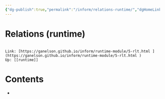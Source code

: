 ```yaml
---
{"dg-publish":true,"permalink":"/inform/relations-runtime/","dgHomeLink":true,"dgPassFrontmatter":false}
---
```


# Relations (runtime)
```ad-info

Link: [https://ganelson.github.io/inform/runtime-module/5-rlt.html ](https://ganelson.github.io/inform/runtime-module/5-rlt.html )
Up: [[runtime]]
```

# Contents
- 